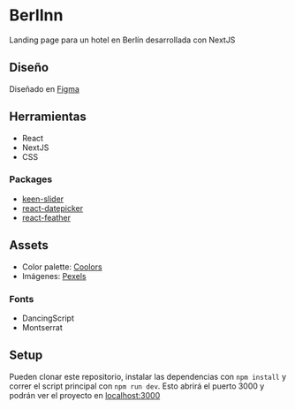 # BerlInn

Landing page para un hotel en Berlín desarrollada con NextJS

## Diseño

Diseñado en [Figma](https://www.figma.com/file/qGn4oH0FmqJnEAhFpv2PDz/Berlin-Hotel?node-id=0%3A1)

## Herramientas

- React
- NextJS
- CSS

### Packages

- [keen-slider](https://github.com/rcbyr/keen-slider)
- [react-datepicker](https://github.com/Hacker0x01/react-datepicker)
- [react-feather](https://github.com/feathericons/react-feather)

## Assets

- Color palette: [Coolors](https://coolors.co/e63946-f1faee-a8dadc-457b9d-1d3557)
- Imágenes: [Pexels](https://www.pexels.com/)

### Fonts

- DancingScript
- Montserrat

## Setup

Pueden clonar este repositorio, instalar las dependencias con `npm install` y correr el script principal con `npm run dev`. Esto abrirá el puerto 3000 y podrán ver el proyecto en [localhost:3000](http://localhost:3000)
